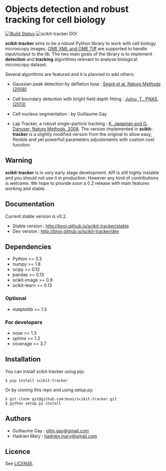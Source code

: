 # Objects detection and robust tracking for cell biology

[![Build Status](https://travis-ci.org/bnoi/scikit-tracker.png?branch=master)](https://travis-ci.org/bnoi/scikit-tracker)
![scikit-tracker DOI](https://zenodo.org/badge/4163/bnoi/scikit-tracker.png)


**scikit-tracker** aims to be a robust Python library to work with cell biology microscopy images. [OME XML and OME Tiff](https://www.openmicroscopy.org/site/support/ome-model/ome-tiff/) are supported to handle input/output to the lib. The two main goals of the library is to implement **detection** and **tracking** algorithms relevant to analyse biological microscopy dataset.

Several algorithms are featured and it is planned to add others:

- Gaussian peak detection by deflation loop : [Segré et al. Nature Methods (2008)](http://www.nature.com/nmeth/journal/v5/n8/full/nmeth.1233.html)

- Cell boundary detection with bright field depth fitting : [Julou, T., PNAS, (2013)](http://www.pnas.org/content/early/2013/07/10/1301428110)

- Cell nucleus segmentation : by Guillaume Gay

- Lap Tracker, a robust single-particle tracking : [K. Jaqaman and G. Danuser, Nature Methods, 2008](http://www.nature.com/nmeth/journal/v5/n8/full/nmeth.1237.html). The version implemented in **scikit-tracker** is a slightly modified version from the original to allow easy, flexible and yet powerfull parameters adjustements with custom cost function.

## Warning

**scikit-tracker** is in very early stage development. API is still highly instable and you should not use it in production. However any kind of contributions is welcome. We hope to provide soon a 0.2 release with main features working and stable.

## Documentation

Current stable version is v0.2.

- Stable version : http://bnoi.github.io/scikit-tracker/stable
- Dev version : http://bnoi.github.io/scikit-tracker/dev

## Dependencies

- Python >= 3.3
- numpy >= 1.8
- scipy >= 0.12
- pandas >= 0.13
- scikit-image >= 0.9
- scikit-learn >= 0.13

### Optional

- matplotlib >= 1.3

### For developers

- nose >= 1.3
- sphinx >= 1.2
- coverage >= 3.7

## Installation

You can install scikit-tracker using pip:

    $ pip install scikit-tracker

Or by cloning this repo and using setup.py:

    $ git clone git@github.com:bnoi/scikit-tracker.git
    $ python setup.py install

## Authors

- Guillaume Gay : gllm.gay@gmail.com
- Hadrien Mary : hadrien.mary@gmail.com

## Licence

See [LICENSE](LICENSE).
